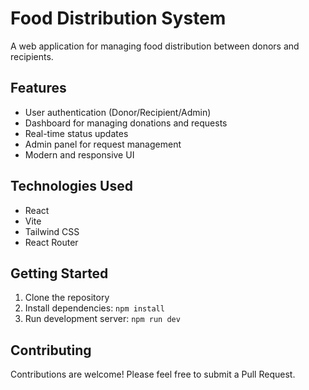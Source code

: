 # Food Distribution System

A web application for managing food distribution between donors and recipients.

## Features

- User authentication (Donor/Recipient/Admin)
- Dashboard for managing donations and requests
- Real-time status updates
- Admin panel for request management
- Modern and responsive UI

## Technologies Used

- React
- Vite
- Tailwind CSS
- React Router

## Getting Started

1. Clone the repository
2. Install dependencies: `npm install`
3. Run development server: `npm run dev`

## Contributing

Contributions are welcome! Please feel free to submit a Pull Request.

